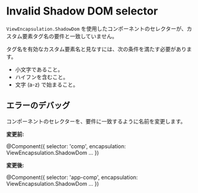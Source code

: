 # Invalid Shadow DOM selector

`ViewEncapsulation.ShadowDom` を使用したコンポーネントのセレクターが、カスタム要素タグ名の要件と一致していません。

タグ名を有効なカスタム要素名と見なすには、次の条件を満たす必要があります。

* 小文字であること。
* ハイフンを含むこと。
* 文字 (a-z) で始まること。

## エラーのデバッグ

コンポーネントのセレクターを、要件に一致するように名前を変更します。

**変更前:**

<docs-code language="typescript">

@Component({
  selector: 'comp',
  encapsulation: ViewEncapsulation.ShadowDom
  …
})

</docs-code>

**変更後:**

<docs-code language="typescript">

@Component({
  selector: 'app-comp',
  encapsulation: ViewEncapsulation.ShadowDom
  …
})

</docs-code>
